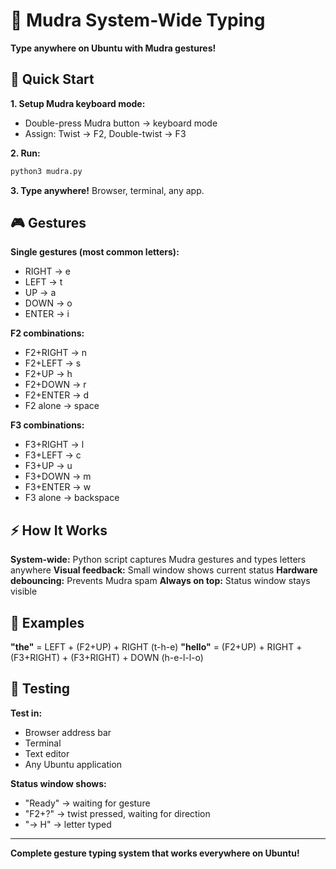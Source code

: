 # 🎯 Mudra System-Wide Typing

**Type anywhere on Ubuntu with Mudra gestures!**

## 🚀 Quick Start

**1. Setup Mudra keyboard mode:**
- Double-press Mudra button → keyboard mode
- Assign: Twist → F2, Double-twist → F3

**2. Run:**
```bash
python3 mudra.py
```

**3. Type anywhere!** Browser, terminal, any app.

## 🎮 Gestures

**Single gestures (most common letters):**
- RIGHT → e
- LEFT → t  
- UP → a
- DOWN → o
- ENTER → i

**F2 combinations:**
- F2+RIGHT → n
- F2+LEFT → s
- F2+UP → h
- F2+DOWN → r
- F2+ENTER → d
- F2 alone → space

**F3 combinations:**
- F3+RIGHT → l
- F3+LEFT → c
- F3+UP → u
- F3+DOWN → m
- F3+ENTER → w
- F3 alone → backspace

## ⚡ How It Works

**System-wide:** Python script captures Mudra gestures and types letters anywhere
**Visual feedback:** Small window shows current status
**Hardware debouncing:** Prevents Mudra spam
**Always on top:** Status window stays visible

## 📝 Examples

**"the"** = LEFT + (F2+UP) + RIGHT (t-h-e)
**"hello"** = (F2+UP) + RIGHT + (F3+RIGHT) + (F3+RIGHT) + DOWN (h-e-l-l-o)

## 🔧 Testing

**Test in:**
- Browser address bar
- Terminal
- Text editor
- Any Ubuntu application

**Status window shows:**
- "Ready" → waiting for gesture
- "F2+?" → twist pressed, waiting for direction
- "→ H" → letter typed

---

**Complete gesture typing system that works everywhere on Ubuntu!**